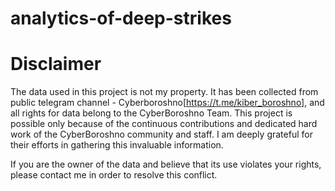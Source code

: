 # analytics-of-deep-strikes


# Disclaimer
The data used in this project is not my property. 
It has been collected from public telegram channel - Cyberboroshno[https://t.me/kiber_boroshno], and all rights for data belong to the CyberBoroshno Team. This project is possible only because of the continuous contributions and dedicated hard work of the CyberBoroshno community and staff. I am deeply grateful for their efforts in gathering this invaluable information.

If you are the owner of the data and believe that its use violates your rights, please contact me in order to resolve this conflict.